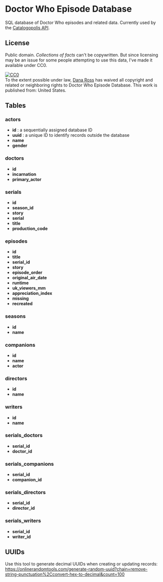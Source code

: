 # Doctor Who Episode Database
SQL database of Doctor Who episodes and related data. Currently used by the [Catalogopolis API](https://github.com/daveross/catalogopolis-api).

## License
Public domain. *Collections of facts* can't be copywritten. But since licensing may be an issue for some people attempting to use this data, I've made it available under CC0.

<p xmlns:dct="http://purl.org/dc/terms/" xmlns:vcard="http://www.w3.org/2001/vcard-rdf/3.0#">
  <a rel="license"
     href="http://creativecommons.org/publicdomain/zero/1.0/">
    <img src="http://i.creativecommons.org/p/zero/1.0/88x31.png" style="border-style: none;" alt="CC0" />
  </a>
  <br />
  To the extent possible under law,
  <a rel="dct:publisher"
     href="https://github.com/dana-ross/doctor-who-episodes">
    <span property="dct:title">Dana Ross</span></a>
  has waived all copyright and related or neighboring rights to
  <span property="dct:title">Doctor Who Episode Database</span>.
This work is published from:
<span property="vcard:Country" datatype="dct:ISO3166"
      content="US" about="https://github.com/dana-ross/doctor-who-episodes">
  United States</span>.
</p>

## Tables

### actors
* **id** : a sequentially assigned database ID
* **uuid** : a unique ID to identify records outside the database
* **name**
* **gender**

### doctors
* **id**
* **incarnation**
* **primary_actor**

### serials
* **id**
* **season_id**
* **story**
* **serial**
* **title**
* **production_code**

### episodes
* **id**
* **title**
* **serial_id**
* **story**
* **episode_order**
* **original_air_date**
* **runtime**
* **uk_viewers_mm**
* **appreciation_index**
* **missing**
* **recreated**

### seasons
* **id**
* **name**

### companions
* **id**
* **name**
* **actor**

### directors
* **id**
* **name**

### writers
* **id**
* **name**

### serials_doctors
* **serial_id**
* **doctor_id**

### serials_companions
* **serial_id**
* **companion_id**

### serials_directors
* **serial_id**
* **director_id**

### serials_writers
* **serial_id**
* **writer_id**

## UUIDs
Use this tool to generate decimal UUIDs when creating or updating records: https://onlinerandomtools.com/generate-random-uuid?chain=remove-string-punctuation%2Cconvert-hex-to-decimal&count=100
